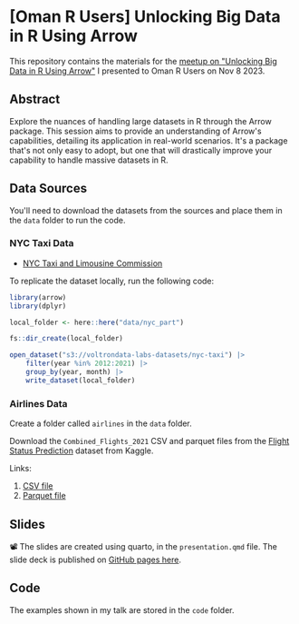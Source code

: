 # [Oman R Users] Unlocking Big Data in R Using Arrow

This repository contains the materials for the [meetup on "Unlocking Big Data in R Using Arrow"](https://www.meetup.com/oman-r-user/events/297135613/) I presented to Oman R Users on Nov 8 2023.

## Abstract

Explore the nuances of handling large datasets in R through the Arrow package. This session aims to provide an understanding of Arrow's capabilities, detailing its application in real-world scenarios. It's a package that's not only easy to adopt, but one that will drastically improve your capability to handle massive datasets in R.

## Data Sources

You'll need to download the datasets from the sources and place them in the `data` folder to run the code.

### NYC Taxi Data

- [NYC Taxi and Limousine Commission](https://www1.nyc.gov/site/tlc/about/tlc-trip-record-data.page)

To replicate the dataset locally, run the following code:

```r
library(arrow)
library(dplyr)

local_folder <- here::here("data/nyc_part")

fs::dir_create(local_folder)

open_dataset("s3://voltrondata-labs-datasets/nyc-taxi") |>
    filter(year %in% 2012:2021) |>
    group_by(year, month) |>
    write_dataset(local_folder)
```
### Airlines Data

Create a folder called `airlines` in the `data` folder.

Download the `Combined_Flights_2021` CSV and parquet files from the [Flight Status Prediction](https://www.kaggle.com/datasets/robikscube/flight-delay-dataset-20182022) dataset from Kaggle.

Links:

1. [CSV file](https://www.kaggle.com/datasets/robikscube/flight-delay-dataset-20182022?select=Combined_Flights_2021.csv)
2. [Parquet file](https://www.kaggle.com/datasets/robikscube/flight-delay-dataset-20182022?select=Combined_Flights_2021.parquet)


## Slides

📽️ The slides are created using quarto, in the `presentation.qmd` file. The slide deck is published on [GitHub pages here](https://rsangole.github.io/oman-rusers-arrow/presentation.html).

## Code

The examples shown in my talk are stored in the `code` folder.